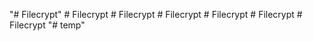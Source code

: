 "# Filecrypt" 
#   F i l e c r y p t  
 #   F i l e c r y p t  
 #   F i l e c r y p t  
 #   F i l e c r y p t  
 #   F i l e c r y p t  
 #   F i l e c r y p t  
 "# temp" 
